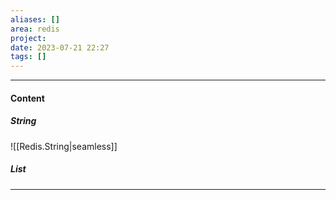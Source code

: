 ```yaml
---
aliases: []
area: redis
project: 
date: 2023-07-21 22:27
tags: []
---
```

---
#### Content
##### String
![[Redis.String|seamless]]

##### List



---
